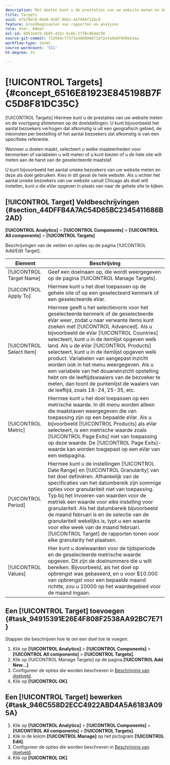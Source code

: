 ```yaml
---
description: Met doelen kunt u de prestaties van uw website meten en de voortgang afstemmen op de doeldoelen. U kunt bijvoorbeeld het aantal bezoekers verhogen dat afkomstig is uit een geografisch gebied, de inkomsten per bestelling of het aantal bezoekers dat afkomstig is van een specifieke referentie.
title: Targets
uuid: bfe29dc8-8da8-4107-8bb1-4a7494f12bc9
feature: Grondbeginselen van rapporten en analyses
role: User, Admin
exl-id: 6852e429-5b05-432c-bc6b-27f8c464dc50
source-git-commit: 7226b4c77371b486006671d72efa9e0f0d9eb1ea
workflow-type: tm+mt
source-wordcount: '511'
ht-degree: 1%

---
```


# [!UICONTROL Targets] {#concept_6516E81923E845198B7FC5D8F81DC35C}

[!UICONTROL Targets] Hiermee kunt u de prestaties van uw website meten en de voortgang afstemmen op de doelstellingen. U kunt bijvoorbeeld het aantal bezoekers verhogen dat afkomstig is uit een geografisch gebied, de inkomsten per bestelling of het aantal bezoekers dat afkomstig is van een specifieke referentie.

Wanneer u doelen maakt, selecteert u welke maateenheden voor kenmerken of variabelen u wilt meten of u kunt kiezen of u de hele site wilt meten aan de hand van de geselecteerde maatstaf.

U kunt bijvoorbeeld het aantal unieke bezoekers van uw website meten en deze als doel gebruiken. Kies in dit geval de hele website. Als u echter het aantal unieke bezoekers van uw website vanuit Chicago als doel wilt instellen, kunt u die eVar opgeven in plaats van naar de gehele site te kijken.

## [!UICONTROL Target] Veldbeschrijvingen {#section_44DFFB4A7AC54D65BC2345411686B2AD}

**[!UICONTROL Analytics]** > **[!UICONTROL Components]** > **[!UICONTROL All components]** > **[!UICONTROL Targets]**

Beschrijvingen van de velden en opties op de pagina [!UICONTROL Add/Edit Target].

| Element | Beschrijving |
| --- | --- |
| [!UICONTROL Target Name] | Geef een doelnaam op, die wordt weergegeven op de pagina [!UICONTROL Manage Targets]. |
| [!UICONTROL Apply To] | Hiermee kunt u het doel toepassen op de gehele site of op een geselecteerd kenmerk of een geselecteerde eVar. |
| [!UICONTROL Select Item] | Hiermee geeft u het selectievorm voor het geselecteerde kenmerk of de geselecteerde eVar weer, zodat u naar verwante items kunt zoeken met [!UICONTROL Advanced]. Als u bijvoorbeeld de eVar [!UICONTROL Countries] selecteert, kunt u in de itemlijst opgeven welk land. Als u de eVar [!UICONTROL Products] selecteert, kunt u in de itemlijst opgeven welk product. Variabelen van aangepast inzicht worden ook in het menu weergegeven. Als u een variabele van het douaneinzicht opstelling hebt om de leeftijdswaaiers van de bezoeker te meten, dan toont de puntenlijst de waaiers van de leeftijd, zoals 18-24, 25-35, etc. |
| [!UICONTROL Metric] | Hiermee kunt u het doel toepassen op een metrische waarde. In dit menu worden alleen die maatstaven weergegeven die van toepassing zijn op een bepaalde eVar. Als u bijvoorbeeld [!UICONTROL Products] als eVar selecteert, is een metrische waarde zoals [!UICONTROL Page Exits] niet van toepassing op deze waarde. De [!UICONTROL Page Exits]-waarde kan worden toegepast op een eVar van een webpagina. |
| [!UICONTROL Period] | Hiermee kunt u de instellingen [!UICONTROL Date Range] en [!UICONTROL Granularity] van het doel definiëren. Afhankelijk van de specificaties van het datumbereik zijn sommige opties voor granulariteit niet van toepassing. Typ bij het invoeren van waarden voor de metriek een waarde voor elke instelling voor granulariteit. Als het datumbereik bijvoorbeeld de maand februari is en de selectie van de granulariteit wekelijks is, typt u een waarde voor elke week van de maand februari. [!UICONTROL Target] de rapporten tonen voor elke granularity het plaatsen. |
| [!UICONTROL Values] | Hier kunt u doelwaarden voor de tijdsperiode en de geselecteerde metrische waarde opgeven. Dit zijn de doelnummers die u wilt bereiken. Bijvoorbeeld, als het doel op opbrengst was gebaseerd, en u voor $10.000 van opbrengst voor een bepaalde maand richtte, zou u 10000 op het waardegebied voor de maand ingaan. |

## Een [!UICONTROL Target] toevoegen {#task_94915391E26E4F808F2538AA92BC7E71}

Stappen die beschrijven hoe te om een doel toe te voegen.

1. Klik op **[!UICONTROL Analytics]** > **[!UICONTROL Components]** > **[!UICONTROL All components]** > **[!UICONTROL Targets]**.
1. Klik op [!UICONTROL Manage Targets] op de pagina.**[!UICONTROL Add New...]**
1. Configureer de opties die worden beschreven in [Beschrijving van doelveld](/help/analyze/reports-analytics/targets.md#section_44DFFB4A7AC54D65BC2345411686B2AD).
1. Klik op **[!UICONTROL OK]**.

## Een [!UICONTROL Target] bewerken {#task_946C558D2ECC4922ABD4A5A6183A095A}

1. Klik op **[!UICONTROL Analytics]** > **[!UICONTROL Components]** > **[!UICONTROL All components]** > **[!UICONTROL Targets]**.
1. Klik in de kolom **[!UICONTROL Manage]** op het pictogram **[!UICONTROL Edit]**.
1. Configureer de opties die worden beschreven in [Beschrijving van doelveld](/help/analyze/reports-analytics/targets.md#section_44DFFB4A7AC54D65BC2345411686B2AD).
1. Klik op **[!UICONTROL OK]**.
